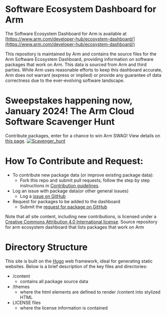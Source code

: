# Software Ecosystem Dashboard for Arm
The Software Ecosystem Dashboard for Arm is available at [https://www.arm.com/developer-hub/ecosystem-dashboard/](https://www.arm.com/developer-hub/ecosystem-dashboard/)

This repository is maintained by Arm and contains the source files for the Arm Software Ecosystem Dashboard, providing information on software packages that work on Arm. 
This data is sourced from Arm and third parties. While Arm uses reasonable efforts to keep this dashboard accurate, Arm does not warrant (express or implied) or provide any guarantee of data correctness due to the ever-evolving software landscape.  

# Sweepstakes happening now, January 2024! The Arm Cloud Software Scavenger Hunt
Contribute packages, enter for a chance to win Arm SWAG! View details on [this page](https://github.com/ArmDeveloperEcosystem/ecosystem-dashboard-for-arm/blob/main/sweepstakes.md).
[![Scavenger_hunt](https://github.com/user-attachments/assets/ef16c179-6808-48cd-914f-27f6f364eedd)](https://github.com/ArmDeveloperEcosystem/ecosystem-dashboard-for-arm/blob/main/sweepstakes.md)



# How To Contribute and Request:
* To contribute new package data (or improve existing package data):
    * Fork this repo and submit pull requests; follow the step by step instructions in [Contribution guidelines](/contrib.md).
* Log an issue with package data(or other general issues)
    * Log a [issue on GitHub](https://github.com/ArmDeveloperEcosystem/ecosystem-dashboard-for-arm/issues)
* Request for packages to be added to the dashboard
     * Submit the [request for package on GitHub](https://github.com/ArmDeveloperEcosystem/ecosystem-dashboard-for-arm/blob/main/.github/ISSUE_TEMPLATE/package-request.md)

Note that all site content, including new contributions, is licensed under a [Creative Commons Attribution 4.0 International license](https://creativecommons.org/licenses/by/4.0/).
Source repository for arm ecosystem dashboard that lists packages that work on Arm

# Directory Structure

This site is built on the [Hugo](https://gohugo.io/) web framework, ideal for generating static websites. Below is a brief description of the key files and directories:

  * /content
    * contains all package source data
  * /themes
    * where the html elements are defined to render /content into stylized HTML
  * LICENSE files
    * where the license information is contained
